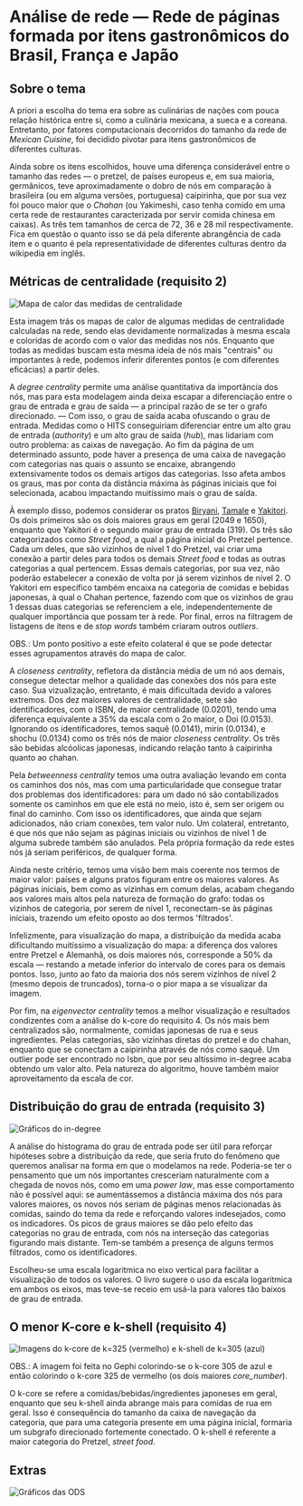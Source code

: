 # Análise de rede — Rede de páginas formada por itens gastronômicos do Brasil, França e Japão

## Sobre o tema
A priori a escolha do tema era sobre as culinárias de nações com pouca relação histórica entre si, como a culinária mexicana, a sueca e a coreana. Entretanto, por fatores computacionais decorridos do tamanho da rede de _Mexican Cuisine_, foi decidido pivotar para itens gastronômicos de diferentes culturas.

Ainda sobre os itens escolhidos, houve uma diferença considerável entre o tamanho das redes — o pretzel, de países europeus e, em sua maioria, germânicos, teve aproximadamente o dobro de nós em comparação à brasileira (ou em alguma versões, portuguesa) caipirinha, que por sua vez foi pouco maior que o _Chahan_ (ou Yakimeshi, caso tenha comido em uma certa rede de restaurantes caracterizada por servir comida chinesa em caixas). As três tem tamanhos de cerca de 72, 36 e 28 mil respectivamente. Fica em questão o quanto isso se dá pela diferente abrangência de cada item e o quanto é pela representatividade de diferentes culturas dentro da wikipedia em inglês.

## Métricas de centralidade (requisito 2)
![Mapa de calor das medidas de centralidade](images/alltogether.png)

Esta imagem trás os mapas de calor de algumas medidas de centralidade calculadas na rede, sendo elas devidamente normalizadas à mesma escala e coloridas de acordo com o valor das medidas nos nós. Enquanto que todas as medidas buscam esta mesma ideia de nós mais "centrais" ou importantes à rede, podemos inferir diferentes pontos (e com diferentes eficácias) a partir deles.

A _degree centrality_ permite uma análise quantitativa da importância dos nós, mas para esta modelagem ainda deixa escapar a diferenciação entre o grau de entrada e grau de saída — a principal razão de se ter o grafo direcionado. — Com isso, o grau de saída acaba ofuscando o grau de entrada. Medidas como o HITS conseguiriam diferenciar entre um alto grau de entrada (_authority_) e um alto grau de saída (_hub_), mas lidariam com outro problema: as caixas de navegação. Ao fim da página de um determinado assunto, pode haver a presença de uma caixa de navegação com categorias nas quais o assunto se encaixe, abrangendo extensivamente todos os demais artigos das categorias. Isso afeta ambos os graus, mas por conta da distância máxima às páginas iniciais que foi selecionada, acabou impactando muitíssimo mais o grau de saída.

À exemplo disso, podemos considerar os pratos [Biryani](https://en.wikipedia.org/wiki/Biryani), [Tamale](https://en.wikipedia.org/wiki/Tamale) e [Yakitori](https://en.wikipedia.org/wiki/Yakitori). Os dois primeiros são os dois maiores graus em geral (2049 e 1650), enquanto que Yakitori é o segundo maior grau de entrada (319). Os três são categorizados como _Street food_, a qual a página inicial do Pretzel pertence. Cada um deles, que são vizinhos de nível 1 do Pretzel, vai criar uma conexão a partir deles para todos os demais _Street food_ e todas as outras categorias a qual pertencem. Essas demais categorias, por sua vez, não poderão estabelecer a conexão de volta por já serem vizinhos de nível 2. O Yakitori em específico também encaixa na categoria de comidas e bebidas japonesas, à qual o Chahan pertence, fazendo com que os vizinhos de grau 1 dessas duas categorias se referenciem a ele, independentemente de qualquer importância que possam ter à rede. Por final, erros na filtragem de listagens de itens e de _stop words_ também criaram outros _outliers_.

OBS.: Um ponto positivo a este efeito colateral é que se pode detectar esses agrupamentos através do mapa de calor.

A _closeness centrality_, refletora da distância média de um nó aos demais, consegue detectar melhor a qualidade das conexões dos nós para este caso. Sua vizualização, entretanto, é mais dificultada devido a valores extremos. Dos dez maiores valores de centralidade, sete são identificadores, com o ISBN, de maior centralidade (0.0201), tendo uma diferença equivalente a 35% da escala com o 2o maior, o Doi (0.0153). Ignorando os identificadores, temos saquê (0.0141), mirin (0.0134), e shochu (0.0134) como os três nós de maior _closeness centrality_. Os três são bebidas alcóolicas japonesas, indicando relação tanto à caipirinha quanto ao chahan.

Pela _betweenness centrality_ temos uma outra avaliação levando em conta os caminhos dos nós, mas com uma particularidade que consegue tratar dos problemas dos identificadores: para um dado nó são contabilizados somente os caminhos em que ele está no meio, isto é, sem ser origem ou final do caminho. Com isso os identificadores, que ainda que sejam adicionados, não criam conexões, tem valor nulo. Um colateral, entretanto, é que nós que não sejam as páginas iniciais ou vizinhos de nível 1 de alguma subrede também são anulados. Pela própria formação da rede estes nós já seriam periféricos, de qualquer forma.

Ainda neste critério, temos uma visão bem mais coerente nos termos de maior valor: países e alguns pratos figuram entre os maiores valores. As páginas iniciais, bem como as vizinhas em comum delas, acabam chegando aos valores mais altos pela natureza de formação do grafo: todas os vizinhos de categoria, por serem de nível 1, reconectam-se às páginas iniciais, trazendo um efeito oposto ao dos termos 'filtrados'.

Infelizmente, para visualização do mapa, a distribuição da medida acaba dificultando muitíssimo a visualização do mapa: a diferença dos valores entre Pretzel e Alemanhã, os dois maiores nós, corresponde a 50% da escala — restando a metade inferior do intervalo de cores para os demais pontos. Isso, junto ao fato da maioria dos nós serem vizinhos de nível 2 (mesmo depois de truncados), torna-o o pior mapa a se visualizar da imagem.

Por fim, na _eigenvector centrality_ temos a melhor visualização e resultados condizentes com a análise do k-core do requisito 4. Os nós mais bem centralizados são, normalmente, comidas japonesas de rua e seus ingredientes. Pelas categorias, são vizinhas diretas do pretzel e do chahan, enquanto que se conectam a caipirinha através de nós como saquê. Um outlier pode ser encontrado no Isbn, que por seu altíssimo in-degree acaba obtendo um valor alto. Pela natureza do algoritmo, houve também maior aproveitamento da escala de cor.

## Distribuição do grau de entrada (requisito 3)
![Gráficos do in-degree](images/degree_histogram.png)

A análise do histograma do grau de entrada pode ser útil para reforçar hipóteses sobre a distribuição da rede, que seria fruto do fenômeno que queremos analisar na forma em que o modelamos na rede. Poderia-se ter o pensamento que um nós importantes cresceriam naturalmente com a chegada de novos nós, como em uma _power law_, mas esse comportamento não é possível aqui: se aumentássemos a distância máxima dos nós para valores maiores, os novos nós seriam de páginas menos relacionadas às comidas, saindo do tema da rede e reforçando valores indesejados, como os indicadores. Os picos de graus maiores se dão pelo efeito das categorias no grau de entrada, com nós na interseção das categorias figurando mais distante. Tem-se também a presença de alguns termos filtrados, como os identificadores.

Escolheu-se uma escala logaritmica no eixo vertical para facilitar a visualização de todos os valores. O livro sugere o uso da escala logaritmica em ambos os eixos, mas teve-se receio em usá-la para valores tão baixos de grau de entrada.

## O menor K-core e k-shell (requisito 4)
![Imagens do k-core de k=325 (vermelho) e k-shell de k=305 (azul)](images/Graph_kcore.png)

OBS.: A imagem foi feita no Gephi colorindo-se o k-core 305 de azul e então colorindo o k-core 325 de vermelho (os dois maiores _core\_number_).

O k-core se refere a comidas/bebidas/ingredientes japoneses em geral, enquanto que seu k-shell ainda abrange mais para comidas de rua em geral. Isso é consequência do tamanho da caixa de navegação da categoria, que para uma categoria presente em uma página inicial, formaria um subgrafo direcionado fortemente conectado. O k-shell é referente a maior categoria do Pretzel, _street food_.

## Extras
![Gráficos das ODS](images/Graph_communities.png)